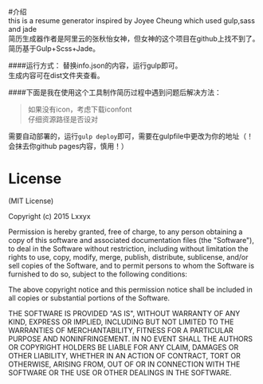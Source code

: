 #介绍    
this is a resume generator inspired by Joyee Cheung which used gulp,sass and jade       
简历生成器作者是阿里云的张秋怡女神，但女神的这个项目在github上找不到了。    
简历基于Gulp+Scss+Jade。

####运行方式：
替换info.json的内容，运行gulp即可。    
生成内容可在dist文件夹查看。    



####下面是我在使用这个工具制作简历过程中遇到问题后解决方法：   
>如果没有icon，考虑下载iconfont    
>仔细资源路径是否设对 

需要自动部署的，运行`gulp deploy`即可，需要在gulpfile中更改为你的地址（！会抹去你github pages内容，慎用！）
### 

# License
(MIT License)

Copyright (c) 2015 Lxxyx

Permission is hereby granted, free of charge, to any person obtaining a copy of this software and associated documentation files (the "Software"), to deal in the Software without restriction, including without limitation the rights to use, copy, modify, merge, publish, distribute, sublicense, and/or sell copies of the Software, and to permit persons to whom the Software is furnished to do so, subject to the following conditions:

The above copyright notice and this permission notice shall be included in all copies or substantial portions of the Software.

THE SOFTWARE IS PROVIDED "AS IS", WITHOUT WARRANTY OF ANY KIND, EXPRESS OR IMPLIED, INCLUDING BUT NOT LIMITED TO THE WARRANTIES OF MERCHANTABILITY, FITNESS FOR A PARTICULAR PURPOSE AND NONINFRINGEMENT. IN NO EVENT SHALL THE AUTHORS OR COPYRIGHT HOLDERS BE LIABLE FOR ANY CLAIM, DAMAGES OR OTHER LIABILITY, WHETHER IN AN ACTION OF CONTRACT, TORT OR OTHERWISE, ARISING FROM, OUT OF OR IN CONNECTION WITH THE SOFTWARE OR THE USE OR OTHER DEALINGS IN THE SOFTWARE.